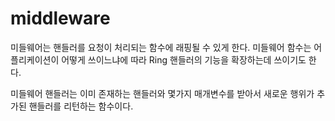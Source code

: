 # middleware

미들웨어는 핸들러를 요청이 처리되는 함수에 래핑될 수 있게 한다. 미들웨어 함수는 어플리케이션이 어떻게 쓰이느냐에 따라 Ring 핸들러의 기능을 확장하는데 쓰이기도 한다.

미들웨어 핸들러는 이미 존재하는 핸들러와 몇가지 매개변수를 받아서 새로운 행위가 추가된 핸들러를 리턴하는 함수이다.
